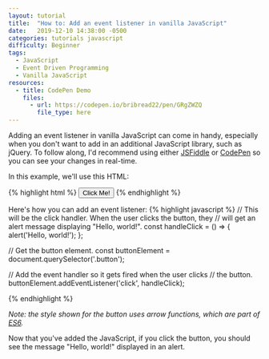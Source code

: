 ```yaml
---
layout: tutorial
title:  "How to: Add an event listener in vanilla JavaScript"
date:   2019-12-10 14:38:00 -0500
categories: tutorials javascript
difficulty: Beginner
tags:
  - JavaScript
  - Event Driven Programming
  - Vanilla JavaScript
resources:
  - title: CodePen Demo
    files:
      - url: https://codepen.io/bribread22/pen/GRgZWZQ
        file_type: here
---
```

Adding an event listener in vanilla JavaScript can come in handy,
especially when you don't want to add in an additional JavaScript
library, such as jQuery. To follow along, I'd recommend using either
[JSFiddle](https://jsfiddle.net/) or [CodePen](https://codepen.io/)
so you can see your changes in real-time.

In this example, we'll use this HTML:

{% highlight html %}
<button class="button">Click Me!</button>
{% endhighlight %}

Here's how you can add an event listener:
{% highlight javascript %}
// This will be the click handler. When the user clicks the button, they
// will get an alert message displaying "Hello, world!".
const handleClick = () => {
  alert('Hello, world!');
};

// Get the button element.
const buttonElement = document.querySelector('.button');

// Add the event handler so it gets fired when the user clicks
// the button.
buttonElement.addEventListener('click', handleClick);

{% endhighlight %}

*Note: the style shown for the button uses arrow functions, which are part of [ES6](http://es6-features.org/#Constants).*

Now that you've added the JavaScript, if you click the button, you should see the
message "Hello, world!" displayed in an alert.
